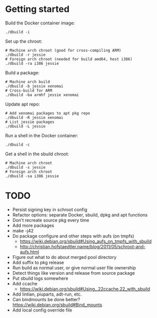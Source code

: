 # Getting started

Build the Docker container image:

    ./dbuild -i

Set up the chroot:

    # Machine arch chroot (good for cross-compiling ARM)
    ./dbuild -r jessie
    # Foreign arch chroot (needed for build amd64, host i386)
    ./dbuild -ra i386 jessie

Build a package:

    # Machine arch build
    ./dbuild -b jessie xenomai
    # Cross-build for ARM
    ./dbuild -ba armhf jessie xenomai

Update apt repo:

    # Add xenomai packages to apt pkg repo
    ./dbuild -R jessie xenomai
    # List jessie packages
    ./dbuild -L jessie

Run a shell in the Docker container:

    ./dbuild -c

Get a shell in the sbuild chroot:

    # Machine arch chroot
    ./dbuild -s jessie
    # Foreign arch chroot
    ./dbuild -sa i386 jessie


# TODO

- Persist signing key in schroot config
- Refactor options:  separate Docker, sbuild, dpkg and apt functions
- Don't recreate source pkg every time
- Add more packages
- make -j42
- Do package configure and other steps with aufs (on tmpfs)
  - https://wiki.debian.org/sbuild#Using_aufs_on_tmpfs_with_sbuild
  - http://christian.hofstaedtler.name/blog/2011/05/schroot-and-aufs.html
- Figure out what to do about merged pool directory
- Add suffix to pkg release
- Run build as normal user, or give normal user file ownership
- Detect things like version and release from source package
- Put sbuild logs somewhere
- Add ccache
  - https://wiki.debian.org/sbuild#Using_.22ccache.22_with_sbuild
- Add lintian, piuparts, adt-run, etc.
- Can bindmounts be done better?  https://wiki.debian.org/sbuild#Bind_mounts
- Add local config override file
